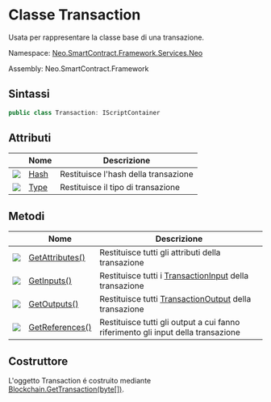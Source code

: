 # Classe Transaction 

Usata per rappresentare la classe base di una transazione.

Namespace: [Neo.SmartContract.Framework.Services.Neo](../neo.md)

Assembly: Neo.SmartContract.Framework

## Sintassi

```c#
public class Transaction: IScriptContainer
```

## Attributi

| | Nome | Descrizione |
| ---------------------------------------- | --------------------------- | ------------ |
| ![](https://i-msdn.sec.s-msft.com/dynimg/IC74937.jpeg) | [Hash](Transaction/Hash.md) | Restituisce l'hash della transazione |
| ![](https://i-msdn.sec.s-msft.com/dynimg/IC74937.jpeg) | [Type](Transaction/Type.md) | Restituisce il tipo di transazione |

## Metodi

| | Nome | Descrizione |
| ---------------------------------------- | ---------------------------------------- | ---------------------------------------- |
| ![](https://i-msdn.sec.s-msft.com/dynimg/IC91302.jpeg) | [GetAttributes()](Transaction/GetAttributes.md) | Restituisce tutti gli attributi della transazione |
| ![](https://i-msdn.sec.s-msft.com/dynimg/IC91302.jpeg) | [GetInputs()](Transaction/GetInputs.md)  | Restituisce tutti i [TransactionInput](TransactionInput.md) della transazione |
| ![](https://i-msdn.sec.s-msft.com/dynimg/IC91302.jpeg) | [GetOutputs()](Transaction/GetOutputs.md) | Restituisce tutti [TransactionOutput](TransactionOutput.md) della transazione |
| ![](https://i-msdn.sec.s-msft.com/dynimg/IC91302.jpeg) | [GetReferences()](Transaction/GetReferences.md) | Restituisce tutti gli output a cui fanno riferimento gli input della transazione |

## Costruttore

L'oggetto Transaction é costruito mediante [Blockchain.GetTransaction(byte[])](Blockchain/GetTransaction.md).

